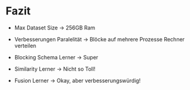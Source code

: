 # Fazit

* Max Dataset Size -> 256GB Ram
* Verbesserungen Paralelität -> Blöcke auf mehrere Prozesse Rechner verteilen

* Blocking Schema Lerner -> Super
* Similarity Lerner -> Nicht so Toll!
* Fusion Lerner -> Okay, aber verbesserungswürdig!
